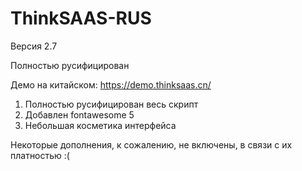 # ThinkSAAS-RUS
Версия 2.7

Полностью русифицирован

Демо на китайском: https://demo.thinksaas.cn/

1. Полностью русифицирован весь скрипт
2. Добавлен fontawesome 5
3. Небольшая косметика интерфейса

Некоторые дополнения, к сожалению, не включены, в связи с их платностью :(
